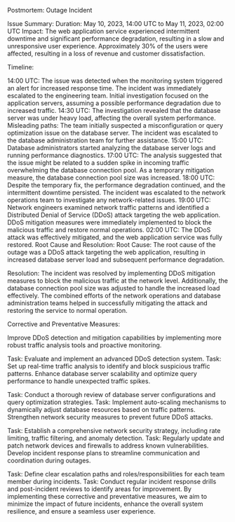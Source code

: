 Postmortem: Outage Incident

Issue Summary:
Duration: May 10, 2023, 14:00 UTC to May 11, 2023, 02:00 UTC
Impact: The web application service experienced intermittent downtime and significant performance degradation, resulting in a slow and unresponsive user experience. Approximately 30% of the users 
were affected, resulting in a loss of revenue and customer dissatisfaction.

Timeline:

14:00 UTC: The issue was detected when the monitoring system triggered an alert for increased response time.
The incident was immediately escalated to the engineering team.
Initial investigation focused on the application servers, assuming a possible performance degradation due to increased traffic.
14:30 UTC: The investigation revealed that the database server was under heavy load, affecting the overall system performance.
Misleading paths: The team initially suspected a misconfiguration or query optimization issue on the database server.
The incident was escalated to the database administration team for further assistance.
15:00 UTC: Database administrators started analyzing the database server logs and running performance diagnostics.
17:00 UTC: The analysis suggested that the issue might be related to a sudden spike in incoming traffic overwhelming the database connection pool.
As a temporary mitigation measure, the database connection pool size was increased.
18:00 UTC: Despite the temporary fix, the performance degradation continued, and the intermittent downtime persisted.
The incident was escalated to the network operations team to investigate any network-related issues.
19:00 UTC: Network engineers examined network traffic patterns and identified a Distributed Denial of Service (DDoS) attack targeting the web application.
DDoS mitigation measures were immediately implemented to block the malicious traffic and restore normal operations.
02:00 UTC: The DDoS attack was effectively mitigated, and the web application service was fully restored.
Root Cause and Resolution:
Root Cause: The root cause of the outage was a DDoS attack targeting the web application, resulting in increased database server load and subsequent performance degradation.

Resolution: The incident was resolved by implementing DDoS mitigation measures to block the malicious traffic at the network level. Additionally, the database connection pool size was adjusted to 
handle the increased load effectively. The combined efforts of the network operations and database administration teams helped in successfully mitigating the attack and restoring the service to 
normal operation.

Corrective and Preventative Measures:

Improve DDoS detection and mitigation capabilities by implementing more robust traffic analysis tools and proactive monitoring.

Task: Evaluate and implement an advanced DDoS detection system.
Task: Set up real-time traffic analysis to identify and block suspicious traffic patterns.
Enhance database server scalability and optimize query performance to handle unexpected traffic spikes.

Task: Conduct a thorough review of database server configurations and query optimization strategies.
Task: Implement auto-scaling mechanisms to dynamically adjust database resources based on traffic patterns.
Strengthen network security measures to prevent future DDoS attacks.

Task: Establish a comprehensive network security strategy, including rate limiting, traffic filtering, and anomaly detection.
Task: Regularly update and patch network devices and firewalls to address known vulnerabilities.
Develop incident response plans to streamline communication and coordination during outages.

Task: Define clear escalation paths and roles/responsibilities for each team member during incidents.
Task: Conduct regular incident response drills and post-incident reviews to identify areas for improvement.
By implementing these corrective and preventative measures, we aim to minimize the impact of future incidents, enhance the overall system resilience, and ensure a seamless user experience.


